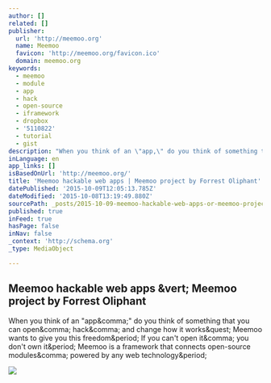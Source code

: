 ```yaml
---
author: []
related: []
publisher:
  url: 'http://meemoo.org'
  name: Meemoo
  favicon: 'http://meemoo.org/favicon.ico'
  domain: meemoo.org
keywords:
  - meemoo
  - module
  - app
  - hack
  - open-source
  - iframework
  - dropbox
  - '5110822'
  - tutorial
  - gist
description: "When you think of an \"app,\" do you think of something that you can open, hack, and change how it works? Meemoo wants to give you this freedom. If you can't open it, you don't own it. Meemoo is a framework that connects open-source modules, powered by any web technology."
inLanguage: en
app_links: []
isBasedOnUrl: 'http://meemoo.org/'
title: 'Meemoo hackable web apps | Meemoo project by Forrest Oliphant'
datePublished: '2015-10-09T12:05:13.785Z'
dateModified: '2015-10-08T13:19:49.880Z'
sourcePath: _posts/2015-10-09-meemoo-hackable-web-apps-or-meemoo-project-by-forrest-oliphan.md
published: true
inFeed: true
hasPage: false
inNav: false
_context: 'http://schema.org'
_type: MediaObject

---
```

<article style=""><h1>Meemoo hackable web apps &amp;vert; Meemoo project by Forrest Oliphant</h1><p>When you think of an "app&amp;comma;" do you think of something that you can open&amp;comma; hack&amp;comma; and change how it works&amp;quest; Meemoo wants to give you this freedom&amp;period; If you can't open it&amp;comma; you don't own it&amp;period; Meemoo is a framework that connects open-source modules&amp;comma; powered by any web technology&amp;period;</p><img src="http://meemoo.org/images/Screen-shot-2012-12-25-cam2gif.jpg" /></article>